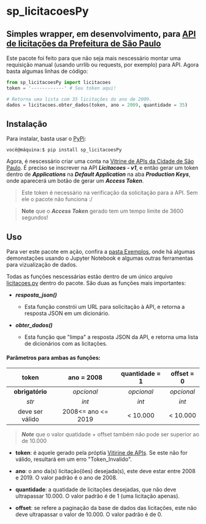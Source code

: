 # sp_licitacoesPy

## Simples wrapper, em desenvolvimento, para [API de licitações da Prefeitura de São Paulo](https://apilib.prefeitura.sp.gov.br/store/)

Este pacote foi feito para que não seja mais nescessário montar uma requisição manual (usando urrlib ou requests, por exemplo) para API. Agora basta algumas linhas de código:

```python
from sp_licitacoesPy import licitacoes
token = '------------' # Seu token aqui!

# Retorna uma lista com 35 licitações do ano de 2009.
dados = licitacoes.obter_dados(token, ano = 2009, quantidade = 35)
```

## Instalação

Para instalar, basta usar o [PyPi](https://pypi.org/):

```console
você@máquina:$ pip install sp_licitacoesPy
```

Agora, é nescessário criar uma conta na [Vitrine de APIs da Cidade de São Paulo](https://apilib.prefeitura.sp.gov.br/store/). É preciso se inscrever na API ***Licitacoes - v1***, e então gerar um token dentro de ***Applications*** na ***Default Application*** na aba ***Production Keys***, onde aparecerá um botão de gerar um ***Access Token***. 

> Este token é necessário na verificação da solicitação para a API. Sem ele o pacote não funciona :/

> **Note** que o ***Access Token*** gerado tem um tempo limite de 3600 segundos!

## Uso

Para ver este pacote em ação, confira a [pasta Exemplos](https://github.com/PzanettiD/sp_licitacoesPy/tree/master/Exemplos), onde há algumas demonstações usando o Jupyter Notebook e algumas outras ferramentas para vizualização de dados.

Todas as funções nescessárias estão dentro de um único arquivo [licitacoes.py](https://github.com/PzanettiD/sp_licitacoesPy/blob/master/licitacoes.py) dentro do pacote. São duas as funções mais importantes:

+ ***resposta_json()***

   - Esta função constrói um URL para solicitação à API, e retorna a resposta JSON em um dicionário.

+ ***obter_dados()***

   - Esta função que "limpa" a resposta JSON da API, e retorna uma lista de dicionários com as licitações.

#### Parâmetros para ambas as funções:

| token           | ano = 2008         | quantidade = 1| offset = 0 |
|:-------------:  |:------------------:|:-------------:|:----------:|
| **obrigatório** | *opcional*         | *opcional*    | *opcional* |
| *str*           | *int*              | *int*         | *int*      |
| deve ser válido | 2008<= ano <= 2019 | < 10.000      | < 10.000   |

> ***Note*** que o valor quatidade + offset também não pode ser superior ao de 10.000

+ **token**: é aquele gerado pela próptia [Vitirine de APIs](https://apilib.prefeitura.sp.gov.br/store/). Se este não for válido, resultará em um erro "Token_Invalido".

+ **ano**: o ano da(s) licitação(ões) desejada(s), este deve estar entre 2008 e 2019. O valor padrão é o ano de 2008.

+ **quantidade**: a quatidade de licitações desejadas, que não deve ultrapassar 10.000. O valor padrão é de 1 (uma licitação apenas).

+ **offset**: se refere a paginação da base de dados das licitações, este não deve ultrapassar o valor de 10.000. O valor padrão é de 0.
